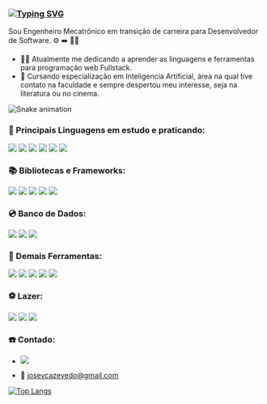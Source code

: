 ### [![Typing SVG](https://readme-typing-svg.herokuapp.com?duration=7000&color=7569B6&background=C5C5C500&vCenter=true&lines=Ol%C3%A1!!!+Sou+Victor+Azevedo.%F0%9F%A7%91%E2%80%8D%F0%9F%92%BB)](https://git.io/typing-svg)

Sou Engenheiro Mecatrônico em transição de carreira para Desenvolvedor de Software. ⚙️ ➡️ 👨‍💻

- 👨‍💻 Atualmente me dedicando a aprender as linguagens e ferramentas para programação web Fullstack.
- 🧠 Cursando especialização em Inteligencia Artificial, área na qual tive contato na faculdade e sempre despertou meu interesse, seja na literatura ou no cinema.

![Snake animation](https://github.com/victor-azevedo/victor-azevedo/blob/output/github-contribution-grid-snake.svg)


### :scroll: Principais Linguagens em estudo e praticando:

<div style='display: in line_block'>
<img src= "https://img.shields.io/badge/JavaScript-F7DF1E?style=for-the-badge&logo=javascript&logoColor=black">
<img src= "https://img.shields.io/badge/TypeScript-007ACC?style=for-the-badge&logo=typescript&logoColor=white">
<img src= "https://img.shields.io/badge/HTML5-E34F26?style=for-the-badge&logo=html5&logoColor=white">
<img src= "https://img.shields.io/badge/CSS3-1572B6?style=for-the-badge&logo=css3&logoColor=white"> 
<img src ="https://img.shields.io/badge/Java-ED8B00?style=for-the-badge&logo=java&logoColor=white">  
<img src= "https://img.shields.io/badge/Python-14354C?style=for-the-badge&logo=python&logoColor=white">
</div>

### 📚 Bibliotecas e Frameworks:

<div style='display: in line_block'>
<img src= "https://img.shields.io/badge/React-20232A?style=for-the-badge&logo=react&logoColor=61DAFB">
<img src= "https://img.shields.io/badge/Material--UI-0081CB?style=for-the-badge&logo=material-ui&logoColor=white">
<img src= "https://img.shields.io/badge/Node.js-43853D?style=for-the-badge&logo=node.js&logoColor=white">
<img src= "https://img.shields.io/badge/Express.js-404D59?style=for-the-badge">
<img src= "https://img.shields.io/badge/Prisma-3982CE?style=for-the-badge&logo=Prisma&logoColor=white">
</div>

### :cd: Banco de Dados:

<div style='display: in line_block'>
<img src= "https://img.shields.io/badge/PostgreSQL-316192?style=for-the-badge&logo=postgresql&logoColor=white">
<img src= "https://img.shields.io/badge/MongoDB-4EA94B?style=for-the-badge&logo=mongodb&logoColor=white">
<img src= "https://img.shields.io/badge/Elastic_Search-005571?style=for-the-badge&logo=elasticsearch&logoColor=white">
</div>

### :wrench: Demais Ferramentas:

<div style='display: in line_block'>
<img src= "https://img.shields.io/badge/Ubuntu-E95420?style=for-the-badge&logo=ubuntu&logoColor=white">
<img src= "https://img.shields.io/badge/GIT-E44C30?style=for-the-badge&logo=git&logoColor=white">
<img src= "https://img.shields.io/badge/Jest-323330?style=for-the-badge&logo=Jest&logoColor=white">
<img src= "https://img.shields.io/badge/Vercel-000000?style=for-the-badge&logo=vercel&logoColor=white">
<img src= "https://img.shields.io/badge/Amazon_AWS-232F3E?style=for-the-badge&logo=amazon-aws&logoColor=white">
</div>

### :soccer: Lazer:

<div style='display: in line_block'>
<img src= "https://img.shields.io/badge/PlayStation-003791?style=for-the-badge&logo=playstation&logoColor=white">
<img src= "https://img.shields.io/badge/FIFA-B7312F?style=for-the-badge&logo=fifa&logoColor=white">
<img src= "https://img.shields.io/badge/Arduino-00979D?style=for-the-badge&logo=Arduino&logoColor=white">
</div>



### ☎️ Contado:

- [<img src="https://img.shields.io/badge/linkedin-%230077B5.svg?&style=for-the-badge&logo=linkedin&logoColor=white" />](https://www.linkedin.com/in/victor-azevedo-dev)

- 📧 josevcazevedo@gmail.com


[![Top Langs](https://github-readme-stats.vercel.app/api/top-langs/?username=victor-azevedo&layout=compact)](https://github.com/victor-azevedo/github-readme-stats)


